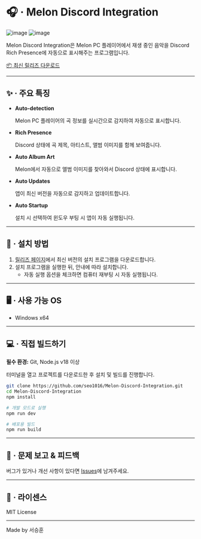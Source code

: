 # 🎧 · Melon Discord Integration

![image](https://github.com/user-attachments/assets/6eb5e2cb-8330-4212-bd0b-92f4e2a0affd)
![image](https://github.com/user-attachments/assets/f564f991-229e-46dd-b147-4258e144ad1d)

Melon Discord Integration은 Melon PC 플레이어에서 재생 중인 음악을 Discord Rich Presence에 자동으로 표시해주는 프로그램입니다.

[📦 최신 릴리즈 다운로드](https://github.com/seo1016/Melon-Discord-Integration/releases)

---

## ✨ · 주요 특징

- **Auto-detection**
    
    Melon PC 플레이어의 곡 정보를 실시간으로 감지하여 자동으로 표시합니다.
    
- **Rich Presence**
    
    Discord 상태에 곡 제목, 아티스트, 앨범 이미지를 함께 보여줍니다.
    
- **Auto Album Art**
    
    Melon에서 자동으로 앨범 이미지를 찾아와서 Discord 상태에 표시합니다.
    
- **Auto Updates**
    
    앱이 최신 버전을 자동으로 감지하고 업데이트합니다.
    
- **Auto Startup**
    
    설치 시 선택하여 윈도우 부팅 시 앱이 자동 실행됩니다.
    

---

## 🚀 · 설치 방법

1. [릴리즈 페이지](https://github.com/seo1016/Melon-Discord-Integration/releases)에서 최신 버전의 설치 프로그램을 다운로드합니다.
2. 설치 프로그램을 실행한 뒤, 안내에 따라 설치합니다.
    - 자동 실행 옵션을 체크하면 컴퓨터 재부팅 시 자동 실행됩니다.

---

## 🖥️ · 사용 가능 OS

- Windows x64

---

## 💻 · 직접 빌드하기

**필수 환경:** Git, Node.js v18 이상

터미널을 열고 프로젝트를 다운로드한 후 설치 및 빌드를 진행합니다.

```bash
git clone https://github.com/seo1016/Melon-Discord-Integration.git
cd Melon-Discord-Integration
npm install

# 개발 모드로 실행
npm run dev

# 배포용 빌드
npm run build
```

---

## 🐞 · 문제 보고 & 피드백

버그가 있거나 개선 사항이 있다면 [Issues](https://github.com/seo1016/Melon-Discord-Integration/issues)에 남겨주세요.

---

## 📄 · 라이센스

MIT License

---

Made by 서승훈
